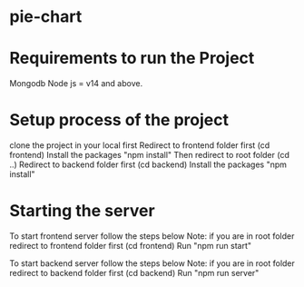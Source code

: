 # pie-chart

# Requirements to run the Project

Mongodb
Node js = v14 and above.

# Setup process of the project

clone the project in your local first
Redirect to frontend folder first (cd frontend)
Install the packages "npm install"
Then redirect to root folder (cd ..)
Redirect to backend folder first (cd backend)
Install the packages "npm install"

# Starting the server

To start frontend server follow the steps below
Note: if you are in root folder redirect to frontend folder first (cd frontend)
Run "npm run start"

To start backend server follow the steps below
Note: if you are in root folder redirect to backend folder first (cd backend)
Run "npm run server"

